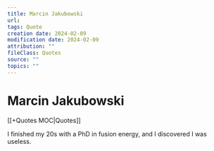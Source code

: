 ```yaml
---
title: Marcin Jakubowski
url: 
tags: Quote
creation date: 2024-02-09
modification date: 2024-02-09
attribution: ""
fileClass: Quotes
source: ""
topics: ""
---
```


# Marcin Jakubowski

[[+Quotes MOC|Quotes]]

I finished my 20s with a PhD in fusion energy, and I discovered I was useless.
